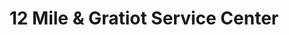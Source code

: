 ---
title: "12 Mile & Gratiot Service Center"
url: /roseville/12-mile-und-gratiot-service-center/
shop: Lebensmittel
---